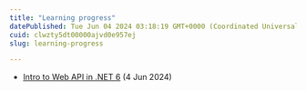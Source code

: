 ```yaml
---
title: "Learning progress"
datePublished: Tue Jun 04 2024 03:18:19 GMT+0000 (Coordinated Universal Time)
cuid: clwzty5dt00000ajvd0e957ej
slug: learning-progress

---
```


* [Intro to Web API in .NET 6](https://www.youtube.com/watch?v=87oOF9Ve-KA&t=2199s) (4 Jun 2024)